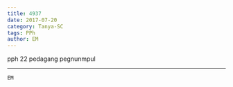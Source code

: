 ```yaml
---
title: 4937
date: 2017-07-20
category: Tanya-SC
tags: PPh
author: EM
---
```


pph 22 pedagang pegnunmpul

---



`EM`
